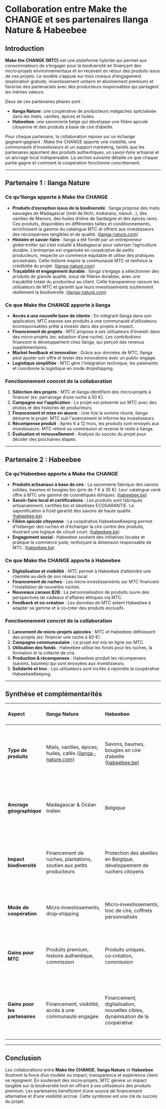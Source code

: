 # Collaboration entre Make the CHANGE et ses partenaires Ilanga Nature & Habeebee

## Introduction

**Make the CHANGE (MTC)** est une plateforme hybride qui permet aux consommateurs de s’engager pour la biodiversité en finançant des micro‑projets environnementaux et en recevant en retour des produits issus de ces projets. Le modèle s’appuie sur trois niveaux d’engagement (exploration gratuite, investissement unitaire et abonnement premium) et favorise des partenariats avec des producteurs responsables qui partagent les mêmes valeurs.

Deux de ces partenaires phares sont :
*   **Ilanga Nature**: une coopérative de producteurs malgaches spécialisée dans les miels, vanilles, épices et huiles.
*   **Habeebee**: une savonnerie belge qui développe une filière apicole citoyenne et des produits à base de cire d’abeille.

Pour chaque partenaire, la collaboration repose sur un échange gagnant‑gagnant : Make the CHANGE apporte une visibilité, une communauté d’investisseurs et un support marketing, tandis que les partenaires apportent des produits authentiques, un savoir‑faire artisanal et un ancrage local indispensable. La section suivante détaille ce que chaque partie gagne et comment la coopération fonctionne concrètement.

---

## Partenaire 1 : Ilanga Nature

### Ce qu’Ilanga apporte à Make the CHANGE

*   **Produits d’exception issus de la biodiversité** : Ilanga propose des miels sauvages de Madagascar (miel de litchi, mokarana, niaouli…), des vanilles de Manoro, des huiles d’olive de Sardaigne et des épices rares. Ces produits, disponibles en différentes tailles et conditionnements, enrichissent la gamme du catalogue MTC et offrent aux investisseurs des récompenses tangibles et de qualité. ([ilanga-nature.com](https://ilanga-nature.com))
*   **Histoire et savoir‑faire** : Ilanga a été fondé par un entrepreneur globe‑trotter qui s’est installé à Madagascar pour valoriser l’agriculture durable. L’entreprise est organisée en coopérative de petits producteurs, respecte un commerce équitable et utilise des pratiques ancestrales. Cette histoire inspire la communauté MTC et renforce la crédibilité du projet. ([ilanga-nature.com](https://ilanga-nature.com))
*   **Traçabilité et engagement durable** : Ilanga s’engage à sélectionner des produits de grande qualité, issus de filières durables, avec une traçabilité totale du producteur au client. Cette transparence rassure les utilisateurs de MTC et garantit que leurs investissements soutiennent réellement la biodiversité. ([ilanga-nature.com](https://ilanga-nature.com))

### Ce que Make the CHANGE apporte à Ilanga

*   **Accès à une nouvelle base de clients** : En intégrant Ilanga dans son application, MTC expose ses produits à une communauté d’utilisateurs écoresponsables prête à investir dans des projets à impact.
*   **Financement de projets** : MTC propose à ses utilisateurs d’investir dans des micro‑projets (ex: adoption d’une ruche). Les contributions financent le développement chez Ilanga, qui perçoit des revenus supplémentaires.
*   **Market feedback et innovation** : Grâce aux données de MTC, Ilanga peut ajuster son offre et tester des innovations avec un public engagé.
*   **Logistique simplifiée** : MTC gère l'intégration technique, les paiements et coordonne la logistique en mode dropshipping.

### Fonctionnement concret de la collaboration

1.  **Sélection des projets** : MTC et Ilanga identifient des micro‑projets à financer (ex: parrainage d’une ruche à 50 €).
2.  **Campagne sur l’application** : Le projet est présenté sur MTC avec des photos et des histoires de producteurs.
3.  **Financement et mise en œuvre** : Une fois la somme réunie, Ilanga démarre le projet. MTC suit l'avancement et informe les investisseurs.
4.  **Récompense produit** : Après 6 à 12 mois, les produits sont envoyés aux investisseurs. MTC retient sa commission et reverse le reste à Ilanga.
5.  **Évaluation et renouvellement** : Analyse du succès du projet pour décider des prochaines étapes.

---

## Partenaire 2 : Habeebee

### Ce qu’Habeebee apporte à Make the CHANGE

*   **Produits artisanaux à base de cire** : La savonnerie fabrique des savons solides, baumes et bougies bio (prix de 7 € à 35 €). Leur catalogue varié offre à MTC une gamme de cosmétiques éthiques. ([habeebee.be](https://habeebee.be))
*   **Savoir‑faire local et certifications** : Les produits sont fabriqués artisanalement, certifiés bio et labellisés ECOGARANTIE. La saponification à froid garantit des savons de haute qualité. ([habeebee.be](https://habeebee.be))
*   **Filière apicole citoyenne** : La coopérative HabeebeeKeeping permet d'héberger des ruches et d'échanger la cire contre des produits, illustrant une logique de circuit court. ([habeebee.be](https://habeebee.be))
*   **Engagement social** : Habeebee soutient des initiatives locales et pratique le commerce juste, renforçant la dimension responsable de MTC. ([habeebee.be](https://habeebee.be))

### Ce que Make the CHANGE apporte à Habeebee

*   **Digitalisation et visibilité** : MTC permet à Habeebee d’atteindre une clientèle au‑delà de son réseau local.
*   **Financement de ruches** : Les micro‑investissements sur MTC financent l'installation de nouvelles ruches.
*   **Nouveaux canaux B2B** : La personnalisation de produits ouvre des perspectives de cadeaux d'affaires éthiques via MTC.
*   **Feedback et co‑création** : Les données de MTC aident Habeebee à adapter sa gamme et à co‑créer des produits exclusifs.

### Fonctionnement concret de la collaboration

1.  **Lancement de micro‑projets apicoles** : MTC et Habeebee définissent des projets (ex: financer une ruche à 60 €).
2.  **Campagne communautaire** : Le projet est mis en ligne sur MTC.
3.  **Utilisation des fonds** : Habeebee utilise les fonds pour les ruches, la formation et la collecte de cire.
4.  **Production & récompenses** : Habeebee produit les récompenses (savons, baumes) qui sont envoyées aux investisseurs.
5.  **Solidarité et troc** : Les utilisateurs sont incités à rejoindre la coopérative HabeebeeKeeping.

---

## Synthèse et complémentarités

| Aspect | Ilanga Nature | Habeebee | Synergie orchestrée par MTC |
| :--- | :--- | :--- | :--- |
| **Type de produits** | Miels, vanilles, épices, huiles, cafés ([ilanga-nature.com](https://ilanga-nature.com)) | Savons, baumes, bougies en cire d’abeille ([habeebee.be](https://habeebee.be)) | MTC propose une palette variée de produits alimentaires et cosmétiques, renforçant la valeur du catalogue. |
| **Ancrage géographique** | Madagascar & Océan Indien | Belgique | MTC relie des projets du Sud global à des projets européens, diversifiant les territoires d'action. |
| **Impact biodiversité** | Financement de ruches, plantations, soutien aux petits producteurs | Protection des abeilles en Belgique, développement de ruchers citoyens | MTC met en avant la complémentarité des impacts : conservation de la biodiversité tropicale et sensibilisation locale. |
| **Mode de coopération** | Micro‑investissements, drop‑shipping | Micro‑investissements, troc de cire, coffrets personnalisés | MTC gère les projets, collecte les fonds, et organise la logistique et la communication. |
| **Gains pour MTC** | Produits premium, histoire authentique, commission | Produits uniques, co‑création, commission | MTC renforce son positionnement d’acteur global de l’impact en associant alimentation et bien‑être. |
| **Gains pour les partenaires** | Financement, visibilité, accès à une communauté engagée | Financement, digitalisation, nouvelles cibles, dynamisation de la coopérative | La plateforme permet aux partenaires d’élargir leur public et de tester de nouveaux modèles économiques. |

---

## Conclusion

Les collaborations entre **Make the CHANGE**, **Ilanga Nature** et **Habeebee** illustrent la force d’un modèle où impact, transparence et expérience client se rejoignent. En soutenant des micro‑projets, MTC génère un impact tangible sur la biodiversité tout en offrant à ses utilisateurs des produits premium. Les partenaires bénéficient d’une source de financement alternative et d’une visibilité accrue. Cette symbiose est une clé du succès du projet.
